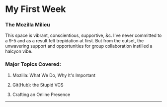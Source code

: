 My First Week
===============================
### The Mozilla Milieu

This space is vibrant, conscientious, supportive, &c. I've never committed to a 9-5 and as a result felt trepidation at first. But from the outset, the unwavering support and opportunities for group collaboration instilled a halcyon vibe.




### Major Topics Covered:

1. Mozilla: What We Do, Why It's Important

2. Git(Hub): the Stupid VCS

3. Crafting an Online Presence


---------------------------
